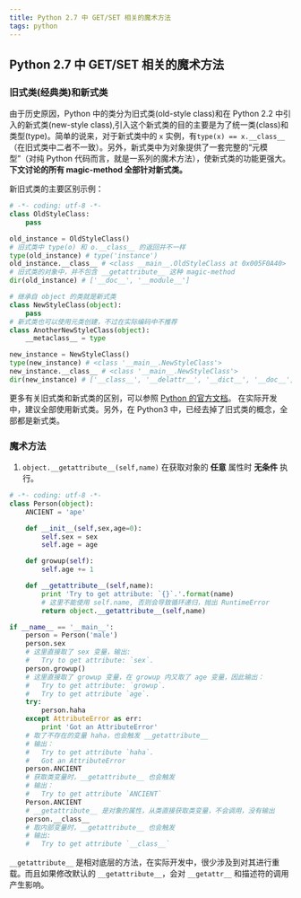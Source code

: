 ```yaml
---
title: Python 2.7 中 GET/SET 相关的魔术方法
tags: python
---
```

## Python 2.7 中 GET/SET 相关的魔术方法

### 旧式类(经典类)和新式类
由于历史原因，Python 中的类分为旧式类(old-style class)和在 Python 2.2 中引入的新式类(new-style class),引入这个新式类的目的主要是为了统一类(class)和类型(type)。简单的说来，对于新式类中的 `x` 实例，有`type(x) == x.__class__`（在旧式类中二者不一致）。另外，新式类中为对象提供了一套完整的“元模型”（对纯 Python 代码而言，就是一系列的魔术方法），使新式类的功能更强大。**下文讨论的所有 magic-method 全部针对新式类。**

新旧式类的主要区别示例：
```python
# -*- coding: utf-8 -*-
class OldStyleClass:
    pass

old_instance = OldStyleClass()
# 旧式类中 type(o) 和 o.__class__ 的返回并不一样
type(old_instance) # type('instance')
old_instance.__class__ # <class __main__.OldStyleClass at 0x005F0A40>
# 旧式类的对象中，并不包含 __getattribute__ 这种 magic-method
dir(old_instance) # ['__doc__', '__module__']

# 继承自 object 的类就是新式类
class NewStyleClass(object):
    pass
# 新式类也可以使用元类创建，不过在实际编码中不推荐
class AnotherNewStyleClass(object):
    __metaclass__ = type

new_instance = NewStyleClass()
type(new_instance) # <class '__main__.NewStyleClass'>
new_instance.__class__ # <class '__main__.NewStyleClass'>
dir(new_instance) # ['__class__', '__delattr__', '__dict__', '__doc__', '__format__', '__getattribute__',...]
```

更多有关旧式类和新式类的区别，可以参照 [Python 的官方文档](https://docs.python.org/2/reference/datamodel.html#new-style-and-classic-classes)。
在实际开发中，建议全部使用新式类。另外，在 Python3 中，已经去掉了旧式类的概念，全部都是新式类。

### 魔术方法
1. `object.__getattribute__(self,name)`
在获取对象的 **任意** 属性时 **无条件** 执行。
```python
# -*- coding: utf-8 -*-
class Person(object):
    ANCIENT = 'ape'

    def __init__(self,sex,age=0):
        self.sex = sex
        self.age = age

    def growup(self):
        self.age += 1

    def __getattribute__(self,name):
        print 'Try to get attribute: `{}`.'.format(name)
        # 这里不能使用 self.name, 否则会导致循环递归，抛出 RuntimeError
        return object.__getattribute__(self,name)

if __name__ == '__main__':
    person = Person('male')
    person.sex
    # 这里直接取了 sex 变量，输出:
    #   Try to get attribute: `sex`.
    person.growup()
    # 这里直接取了 growup 变量，在 growup 内又取了 age 变量，因此输出：
    #   Try to get attribute: `growup`.
    #   Try to get attribute `age`.
    try:
        person.haha
    except AttributeError as err:
        print 'Got an AttributeError'
    # 取了不存在的变量 haha，也会触发 __getattribute__
    # 输出：
    #   Try to get attribute `haha`.
    #   Got an AttributeError
    person.ANCIENT
    # 获取类变量时，__getattribute__ 也会触发
    # 输出：
    #   Try to get attribute `ANCIENT`
    Person.ANCIENT
    # __getattribute__ 是对象的属性，从类直接获取类变量，不会调用，没有输出
    person.__class__
    # 取内部变量时，__getattribute__ 也会触发
    # 输出:
    #   Try to get attribute `__class__`
```

`__getattribute__` 是相对底层的方法，在实际开发中，很少涉及到对其进行重载。而且如果修改默认的 `__getattribute__`，会对 `__getattr__` 和描述符的调用产生影响。
